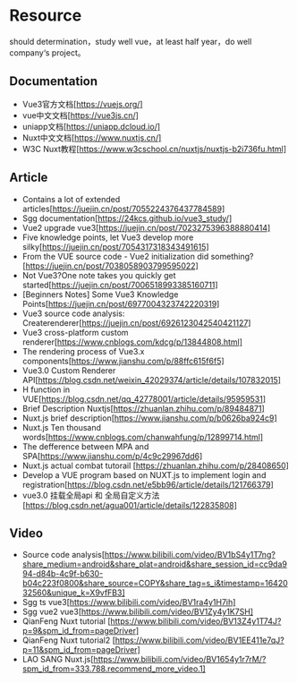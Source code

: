 # Resource
should determination，study well vue，at least half year，do well company‘s project。
## Documentation
- Vue3官方文档[https://vuejs.org/]
- vue中文文档[https://vue3js.cn/]
- uniapp文档[https://uniapp.dcloud.io/]
- Nuxt中文文档[https://www.nuxtjs.cn/]
- W3C Nuxt教程[https://www.w3cschool.cn/nuxtjs/nuxtjs-b2i736fu.html]
## Article

- Contains a lot of extended articles[https://juejin.cn/post/7055224376437784589]
- Sgg documentation[https://24kcs.github.io/vue3_study/]
- Vue2 upgrade vue3[https://juejin.cn/post/7023275396388880414]
- Five knowledge points, let Vue3 develop more silky[https://juejin.cn/post/7054317318343491615]
- From the VUE source code - Vue2 initialization did something?[https://juejin.cn/post/7038058903799595022]
- Not Vue3?One note takes you quickly get started[https://juejin.cn/post/7006518993385160711]
- [Beginners Notes] Some Vue3 Knowledge Points[https://juejin.cn/post/6977004323742220319]
- Vue3 source code analysis: Createrenderer[https://juejin.cn/post/6926123042540421127]
- Vue3 cross-platform custom renderer[https://www.cnblogs.com/kdcg/p/13844808.html]
- The rendering process of Vue3.x components[https://www.jianshu.com/p/88ffc615f6f5]
- Vue3.0 Custom Renderer API[https://blog.csdn.net/weixin_42029374/article/details/107832015]
- H function in VUE[https://blog.csdn.net/qq_42778001/article/details/95959531]
- Brief Description Nuxtjs[https://zhuanlan.zhihu.com/p/89484871]
- Nuxt.js brief description[https://www.jianshu.com/p/b0626ba924c9]
- Nuxt.js Ten thousand words[https://www.cnblogs.com/chanwahfung/p/12899714.html]
- The defference between MPA and SPA[https://www.jianshu.com/p/4c9c29967dd6]
- Nuxt.js actual combat tutorail [https://zhuanlan.zhihu.com/p/28408650]
- Develop a VUE program based on NUXT.js to implement login and registration[https://blog.csdn.net/e5bb96/article/details/121766379]
- vue3.0 挂载全局api 和 全局自定义方法[https://blog.csdn.net/agua001/article/details/122835808]
## Video
- Source code analysis[https://www.bilibili.com/video/BV1bS4y1T7ng?share_medium=android&share_plat=android&share_session_id=cc9da994-d84b-4c9f-b630-b04c223f0800&share_source=COPY&share_tag=s_i&timestamp=1642032560&unique_k=X9vfFB3]
- Sgg ts vue3[https://www.bilibili.com/video/BV1ra4y1H7ih]
- Sgg vue2 vue3[https://www.bilibili.com/video/BV1Zy4y1K7SH]
- QianFeng Nuxt tutorial [https://www.bilibili.com/video/BV13Z4y1T74J?p=9&spm_id_from=pageDriver]
- QianFeng Nuxt tutorial2 [https://www.bilibili.com/video/BV1EE411e7qJ?p=11&spm_id_from=pageDriver]
- LAO SANG Nuxt.js[https://www.bilibili.com/video/BV1654y1r7rM/?spm_id_from=333.788.recommend_more_video.1]